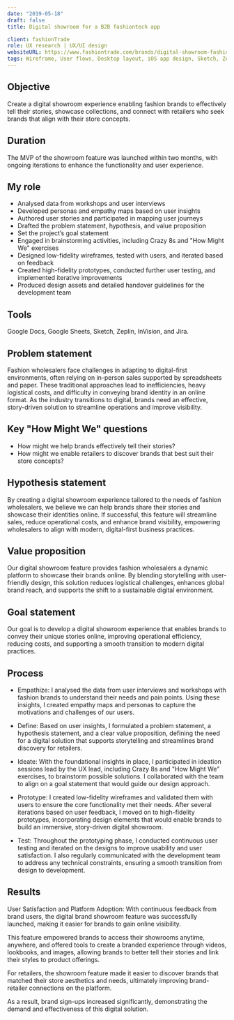 ```yaml
---
date: "2019-05-18"
draft: false
title: Digital showroom for a B2B fashiontech app

client: fashionTrade
role: UX research | UX/UI design
websiteURL: https://www.fashiontrade.com/brands/digital-showroom-fashion/
tags: Wireframe, User flows, Desktop layout, iOS app design, Sketch, Zeplin, InVision
---
```


## Objective
Create a digital showroom experience enabling fashion brands to effectively tell their stories, showcase collections, and connect with retailers who seek brands that align with their store concepts.

## Duration
The MVP of the showroom feature was launched within two months, with ongoing iterations to enhance the functionality and user experience.

## My role
- Analysed data from workshops and user interviews
- Developed personas and empathy maps based on user insights
- Authored user stories and participated in mapping user journeys
- Drafted the problem statement, hypothesis, and value proposition
- Set the project’s goal statement
- Engaged in brainstorming activities, including Crazy 8s and "How Might We" exercises
- Designed low-fidelity wireframes, tested with users, and iterated based on feedback
- Created high-fidelity prototypes, conducted further user testing, and implemented iterative improvements
- Produced design assets and detailed handover guidelines for the development team

## Tools
Google Docs, Google Sheets, Sketch, Zeplin, InVision, and Jira.

## Problem statement
Fashion wholesalers face challenges in adapting to digital-first environments, often relying on in-person sales supported by spreadsheets and paper. These traditional approaches lead to inefficiencies, heavy logistical costs, and difficulty in conveying brand identity in an online format. As the industry transitions to digital, brands need an effective, story-driven solution to streamline operations and improve visibility.

## Key "How Might We" questions

- How might we help brands effectively tell their stories?
- How might we enable retailers to discover brands that best suit their store concepts?


## Hypothesis statement
By creating a digital showroom experience tailored to the needs of fashion wholesalers, we believe we can help brands share their stories and showcase their identities online. If successful, this feature will streamline sales, reduce operational costs, and enhance brand visibility, empowering wholesalers to align with modern, digital-first business practices.

## Value proposition
Our digital showroom feature provides fashion wholesalers a dynamic platform to showcase their brands online. By blending storytelling with user-friendly design, this solution reduces logistical challenges, enhances global brand reach, and supports the shift to a sustainable digital environment.

## Goal statement
Our goal is to develop a digital showroom experience that enables brands to convey their unique stories online, improving operational efficiency, reducing costs, and supporting a smooth transition to modern digital practices.

## Process

- Empathize:
I analysed the data from user interviews and workshops with fashion brands to understand their needs and pain points. Using these insights, I created empathy maps and personas to capture the motivations and challenges of our users.

- Define:
Based on user insights, I formulated a problem statement, a hypothesis statement, and a clear value proposition, defining the need for a digital solution that supports storytelling and streamlines brand discovery for retailers.

- Ideate:
With the foundational insights in place, I participated in ideation sessions lead by the UX lead, including Crazy 8s and "How Might We" exercises, to brainstorm possible solutions. I collaborated with the team to align on a goal statement that would guide our design approach.

- Prototype:
I created low-fidelity wireframes and validated them with users to ensure the core functionality met their needs. After several iterations based on user feedback, I moved on to high-fidelity prototypes, incorporating design elements that would enable brands to build an immersive, story-driven digital showroom.

- Test:
Throughout the prototyping phase, I conducted continuous user testing and iterated on the designs to improve usability and user satisfaction. I also regularly communicated with the development team to address any technical constraints, ensuring a smooth transition from design to development.

## Results

User Satisfaction and Platform Adoption:
With continuous feedback from brand users, the digital brand showroom feature was successfully launched, making it easier for brands to gain online visibility.

This feature empowered brands to access their showrooms anytime, anywhere, and offered tools to create a branded experience through videos, lookbooks, and images, allowing brands to better tell their stories and link their styles to product offerings.

For retailers, the showroom feature made it easier to discover brands that matched their store aesthetics and needs, ultimately improving brand-retailer connections on the platform.

As a result, brand sign-ups increased significantly, demonstrating the demand and effectiveness of this digital solution.
